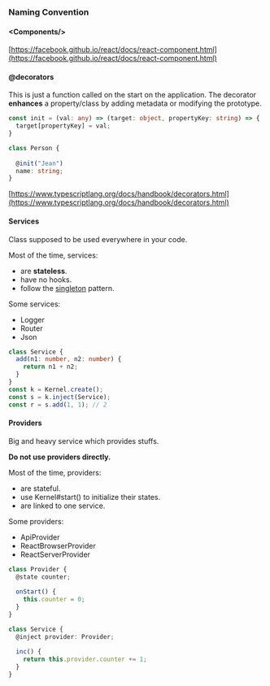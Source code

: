 ### Naming Convention

#### &#60;Components/&#62;

[https://facebook.github.io/react/docs/react-component.html](https://facebook.github.io/react/docs/react-component.html)

#### @decorators

This is just a function called on the start on the application. The decorator **enhances** a property/class by adding
metadata or modifying the prototype.

```ts
const init = (val: any) => (target: object, propertyKey: string) => {
  target[propertyKey] = val;
} 

class Person {
  
  @init("Jean")
  name: string;
}
```

[https://www.typescriptlang.org/docs/handbook/decorators.html](https://www.typescriptlang.org/docs/handbook/decorators.html)

#### Services

Class supposed to be used everywhere in your code. 

Most of the time, services:
 - are **stateless**.
 - have no hooks.
 - follow the [singleton](https://en.wikipedia.org/wiki/Singleton_pattern) pattern.

Some services:
 - Logger
 - Router
 - Json

```ts
class Service {
  add(n1: number, n2: number) {
    return n1 + n2;
  }
}
const k = Kernel.create();
const s = k.inject(Service);
const r = s.add(1, 1); // 2
```

#### Providers

Big and heavy service which provides stuffs. 

**Do not use providers directly.** 

Most of the time, providers:
 - are stateful.
 - use Kernel#start() to initialize their states.
 - are linked to one service.

Some providers:
 - ApiProvider
 - ReactBrowserProvider
 - ReactServerProvider  

```ts
class Provider {
  @state counter;
  
  onStart() {
    this.counter = 0;
  }
}

class Service {
  @inject provider: Provider;
  
  inc() {
    return this.provider.counter += 1;
  }
}
```
